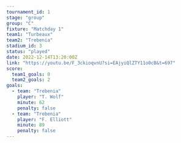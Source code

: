 ```yaml
---
tournament_id: 1
stage: "group"
group: "C"
fixture: "Matchday 1"
team1: "Turbeaux"
team2: "Trebenia"
stadium_id: 3
status: "played"
date: 2022-12-14T13:20:00Z
link: "https://youtu.be/F_3ckioqvnU?si=EAjyiQlZTY11o0cB&t=697"
score:
  team1_goals: 0
  team2_goals: 2
goals:
  - team: "Trebenia"
    player: "T. Wolf"
    minute: 62
    penalty: false
  - team: "Trebenia"
    player: "F. Elliott"
    minute: 89
    penalty: false
---
```

